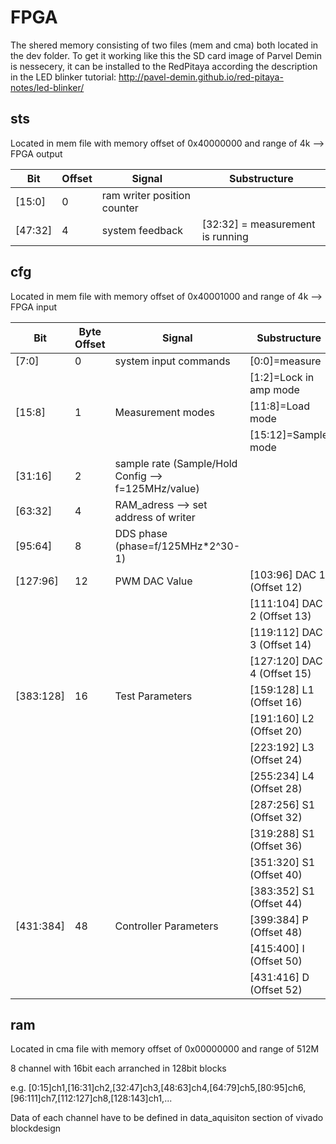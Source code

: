 # FPGA
The shered memory consisting of two files (mem and cma) both located in the dev folder.
To get it working like this the SD card image of Parvel Demin is nessecery, it can be installed to the RedPitaya according the description in the LED blinker tutorial:
http://pavel-demin.github.io/red-pitaya-notes/led-blinker/

## sts
Located in mem file with memory offset of 0x40000000 and range of 4k --> FPGA output

Bit      | Offset | Signal               | Substructure
-------- | ------ | -------------------- | ------
[15:0]   | 0      | ram writer position counter | 
[47:32]  | 4      | system feedback      | [32:32] = measurement is running


## cfg
Located in mem file with memory offset of 0x40001000 and range of 4k --> FPGA input

Bit      | Byte Offset | Signal                          | Substructure
-------- | ----------- | ------------------------------- | ------
[7:0]    | 0           | system input commands           | [0:0]=measure
&nbsp;   |             |                                 | [1:2]=Lock in amp mode 
[15:8]   | 1           | Measurement modes               | [11:8]=Load mode
&nbsp;   |             |                                 | [15:12]=Sample mode
[31:16]  | 2           | sample rate (Sample/Hold Config --> f=125MHz/value) |
[63:32]  | 4           | RAM_adress --> set address of writer | 
[95:64]  | 8           | DDS phase (phase=f/125MHz*2^30-1) |
[127:96] | 12          | PWM DAC Value                   | [103:96] DAC 1 (Offset 12)
&nbsp;   |             |                                 | [111:104] DAC 2 (Offset 13)
&nbsp;   |             |                                 | [119:112] DAC 3 (Offset 14)
&nbsp;   |             |                                 | [127:120] DAC 4 (Offset 15)
[383:128]| 16          | Test Parameters                 | [159:128] L1 (Offset 16)
&nbsp;   |             |                                 | [191:160] L2 (Offset 20)
&nbsp;   |             |                                 | [223:192] L3 (Offset 24)
&nbsp;   |             |                                 | [255:234] L4 (Offset 28)
&nbsp;   |             |                                 | [287:256] S1 (Offset 32)
&nbsp;   |             |                                 | [319:288] S1 (Offset 36)
&nbsp;   |             |                                 | [351:320] S1 (Offset 40)
&nbsp;   |             |                                 | [383:352] S1 (Offset 44)
[431:384]| 48          | Controller Parameters           | [399:384] P (Offset 48)
&nbsp;   |             |                                 | [415:400] I (Offset 50)
&nbsp;   |             |                                 | [431:416] D (Offset 52)

## ram
Located in cma file with memory offset of 0x00000000 and range of 512M

8 channel with 16bit each arranched in 128bit blocks

e.g. [0:15]ch1,[16:31]ch2,[32:47]ch3,[48:63]ch4,[64:79]ch5,[80:95]ch6,[96:111]ch7,[112:127]ch8,[128:143]ch1,...

Data of each channel have to be defined in data_aquisiton section of vivado blockdesign